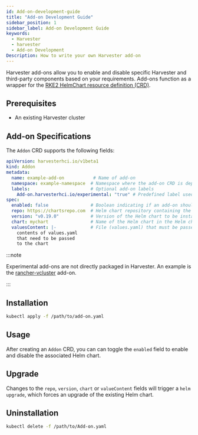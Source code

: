 ```yaml
---
id: Add-on-development-guide
title: "Add-on Development Guide"
sidebar_position: 1
sidebar_label: Add-on Development Guide
keywords:
  - Harvester
  - harvester
  - Add-on Development
Description: How to write your own Harvester add-on
---
```


<head>
  <link rel="canonical" href="https://docs.harvesterhci.io/v1.4/developer/Add-on-development-guide"/>
</head>

Harvester add-ons allow you to enable and disable specific Harvester and third-party components based on your requirements. Add-ons function as a wrapper for the [RKE2 HelmChart resource definition (CRD)](https://docs.rke2.io/helm#using-the-helm-crd).

## Prerequisites

- An existing Harvester cluster

## Add-on Specifications

The `Addon` CRD supports the following fields:

```yaml
apiVersion: harvesterhci.io/v1beta1
kind: Addon                         
metadata:
  name: example-add-on           # Name of add-on
  namespace: example-namespace  # Namespace where the add-on CRD is deployed and where the associated Kubernetes components will be deployed
  labels:                       # Optional add-on labels
    Add-on.harvesterhci.io/experimental: "true" # Predefined label used on the Harvester UI to identify add-ons with the "experimental" maturity level
spec:
  enabled: false                # Boolean indicating if an add-on should be enabled or disabled on definition
  repo: https://chartsrepo.com  # Helm chart repository containing the Helm chart managed by the add-on
  version: "v0.19.0"            # Version of the Helm chart to be installed
  chart: mychart                # Name of the Helm chart in the Helm chart repository
  valuesContent: |-             # File (values.yaml) that must be passed to the Helm chart
    contents of values.yaml
    that need to be passed
    to the chart
```

:::note

Experimental add-ons are not directly packaged in Harvester. An example is the [rancher-vcluster](https://github.com/harvester/experimental-addons/blob/main/rancher-vcluster/rancher-vcluster.yaml) add-on.

:::

## Installation

```bash
kubectl apply -f /path/to/add-on.yaml
```

## Usage

After creating an `Addon` CRD, you can can toggle the `enabled` field to enable and disable the associated Helm chart.

## Upgrade

Changes to the `repo`, `version`, `chart` or `valueContent` fields will trigger a `helm upgrade`, which forces an upgrade of the existing Helm chart.

## Uninstallation

```bash
kubectl delete -f /path/to/Add-on.yaml
```
